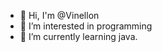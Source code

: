 - 👋 Hi, I'm @Vinellon
- 👀 I’m interested in programming
- 🌱 I’m currently learning java.


<!---
Vinellon/Vinellon is a ✨ special ✨ repository because its `README.md` (this file) appears on your GitHub profile.
You can click the Preview link to take a look at your changes.
--->
